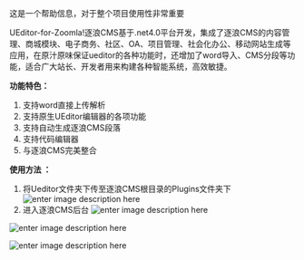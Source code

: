 这是一个帮助信息，对于整个项目使用性非常重要

UEditor-for-Zoomla!逐浪CMS基于.net4.0平台开发，集成了逐浪CMS的内容管理、商城模块、电子商务、社区、OA、项目管理、社会化办公、移动网站生成等应用，在原汁原味保证ueditor的各种功能时，还增加了word导入、CMS分段等功能，适合广大站长、开发者用来构建各种智能系统，高效敏捷。

**功能特色：**

 1. 支持word直接上传解析
 2. 支持原生UEditor编辑器的各项功能
 3. 支持自动生成逐浪CMS段落
 4. 支持代码编辑器
 5. 与逐浪CMS完美整合


**使用方法 ：**
 1. 将Ueditor文件夹下传至逐浪CMS根目录的Plugins文件夹下
 ![enter image description here](http://club.zoomla.cn/UploadFiles/Image/20150330/6356333767536507065429303.jpg)
 2. 进入逐浪CMS后台
 ![enter image description here](http://club.zoomla.cn/UploadFiles/Image/20150330/6356333777827170223433038.jpg)

![enter image description here](http://www.zoomla.cn/UploadFiles/Image/20150330/6356333678162337282052204.jpg)

![enter image description here](http://www.zoomla.cn/UploadFiles/Image/20150330/6356333680445016944868716.jpg)

